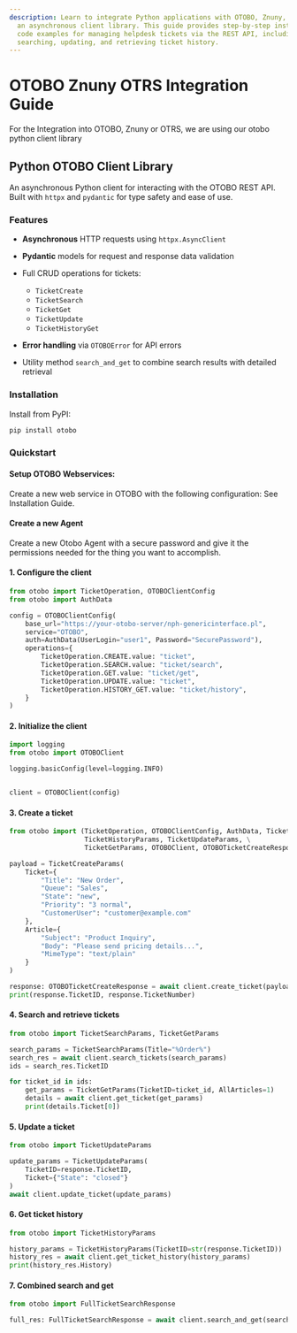 ```yaml
---
description: Learn to integrate Python applications with OTOBO, Znuny, and OTRS using
  an asynchronous client library. This guide provides step-by-step instructions and
  code examples for managing helpdesk tickets via the REST API, including creating,
  searching, updating, and retrieving ticket history.
---
```


# OTOBO Znuny OTRS Integration Guide

For the Integration into OTOBO, Znuny or OTRS, we are using our otobo python client library

## Python OTOBO Client Library

An asynchronous Python client for interacting with the OTOBO REST API. Built with `httpx` and `pydantic` for type safety
and ease of use.

### Features

* **Asynchronous** HTTP requests using `httpx.AsyncClient`
* **Pydantic** models for request and response data validation
* Full CRUD operations for tickets:

  * `TicketCreate`
  * `TicketSearch`
  * `TicketGet`
  * `TicketUpdate`
  * `TicketHistoryGet`
* **Error handling** via `OTOBOError` for API errors
* Utility method `search_and_get` to combine search results with detailed retrieval

### Installation

Install from PyPI:

```bash
pip install otobo
```

### Quickstart

#### Setup OTOBO Webservices:

Create a new web service in OTOBO with the following configuration:
See Installation Guide.

#### Create a new Agent

Create a new Otobo Agent with a secure password and give it the permissions needed for the thing you want to accomplish.


#### 1. Configure the client

```python
from otobo import TicketOperation, OTOBOClientConfig
from otobo import AuthData

config = OTOBOClientConfig(
    base_url="https://your-otobo-server/nph-genericinterface.pl",
    service="OTOBO",
    auth=AuthData(UserLogin="user1", Password="SecurePassword"),
    operations={
        TicketOperation.CREATE.value: "ticket",
        TicketOperation.SEARCH.value: "ticket/search",
        TicketOperation.GET.value: "ticket/get",
        TicketOperation.UPDATE.value: "ticket",
        TicketOperation.HISTORY_GET.value: "ticket/history",
    }
)
```

#### 2. Initialize the client

```python
import logging
from otobo import OTOBOClient

logging.basicConfig(level=logging.INFO)


client = OTOBOClient(config)
```

#### 3. Create a ticket

```python
from otobo import (TicketOperation, OTOBOClientConfig, AuthData, TicketSearchParams, TicketCreateParams,
                   TicketHistoryParams, TicketUpdateParams, \
                   TicketGetParams, OTOBOClient, OTOBOTicketCreateResponse)

payload = TicketCreateParams(
    Ticket={
        "Title": "New Order",
        "Queue": "Sales",
        "State": "new",
        "Priority": "3 normal",
        "CustomerUser": "customer@example.com"
    },
    Article={
        "Subject": "Product Inquiry",
        "Body": "Please send pricing details...",
        "MimeType": "text/plain"
    }
)

response: OTOBOTicketCreateResponse = await client.create_ticket(payload)
print(response.TicketID, response.TicketNumber)
```

#### 4. Search and retrieve tickets

```python
from otobo import TicketSearchParams, TicketGetParams

search_params = TicketSearchParams(Title="%Order%")
search_res = await client.search_tickets(search_params)
ids = search_res.TicketID

for ticket_id in ids:
    get_params = TicketGetParams(TicketID=ticket_id, AllArticles=1)
    details = await client.get_ticket(get_params)
    print(details.Ticket[0])
```

#### 5. Update a ticket

```python
from otobo import TicketUpdateParams

update_params = TicketUpdateParams(
    TicketID=response.TicketID,
    Ticket={"State": "closed"}
)
await client.update_ticket(update_params)
```

#### 6. Get ticket history

```python
from otobo import TicketHistoryParams

history_params = TicketHistoryParams(TicketID=str(response.TicketID))
history_res = await client.get_ticket_history(history_params)
print(history_res.History)
```

#### 7. Combined search and get

```python
from otobo import FullTicketSearchResponse

full_res: FullTicketSearchResponse = await client.search_and_get(search_params)
```
